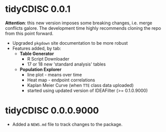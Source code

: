 # tidyCDISC 0.0.1

**Attention**: this new version imposes some breaking changes, i.e. merge conflicts galore. The development time highly recommends cloning the repo from this point forward.

- Upgraded `pkgdown` site documentation to be more robust
- Features added, by tab:
  - **Table Generator**
    - R Script Downloader
    - 17 or 18 new 'standard analysis' tables
  - **Population Explorer**
    - line plot - means over time
    - Heat map - endpoint correlations
    - Kaplan Meier Curve (when `TTE` class data uploaded)
    - started using updated version of IDEAFilter (>= 0.1.0.9000)

# tidyCDISC 0.0.0.9000

* Added a `NEWS.md` file to track changes to the package.
